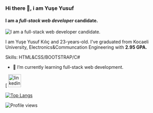 ### Hi there 👋, i am Yuşe Yusuf
#### I am a *full-stack web developer* candidate.
![I am a *full-stack web developer* candidate.](https://i.hizliresim.com/jflwdlg.png)

I am Yuşe Yusuf Kılıç and 23-years-old. I've graduated from Kocaeli University, Electronics&Communcation Engineering with **2.95 GPA.**

Skills: HTML&CSS/BOOTSTRAP/C#

- 🌱 I’m currently learning full-stack web development. 


[  [<img src='https://cdn.jsdelivr.net/npm/simple-icons@3.0.1/icons/linkedin.svg' alt='linkedin' height='40' style="font-color:white">](https://www.linkedin.com/in/yuseyusufkilic/)  

[![Top Langs](https://github-readme-stats.vercel.app/api/top-langs/?username=yuseyusufkilic)](https://github.com/anuraghazra/github-readme-stats)

![Profile views](https://gpvc.arturio.dev/yuseyusufkilic)  
